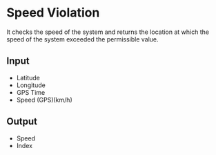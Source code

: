 # Speed Violation
It checks the speed of the system and returns the location at which the speed
of the system exceeded the permissible value.

## Input

-   Latitude
-   Longitude
-   GPS Time
-   Speed (GPS)(km/h)

 ## Output
 
-   Speed
-   Index

